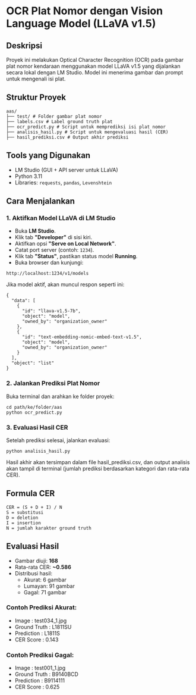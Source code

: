 #  OCR Plat Nomor dengan Vision Language Model (LLaVA v1.5)

##  Deskripsi
Proyek ini melakukan Optical Character Recognition (OCR) pada gambar plat nomor kendaraan menggunakan model LLaVA v1.5 yang dijalankan secara lokal dengan LM Studio. Model ini menerima gambar dan prompt untuk mengenali isi plat.

##  Struktur Proyek
```
aas/
├── test/ # Folder gambar plat nomor
├── labels.csv # Label ground truth plat
├── ocr_predict.py # Script untuk memprediksi isi plat nomor
├── analisis_hasil.py # Script untuk mengevaluasi hasil (CER)
├── hasil_prediksi.csv # Output akhir prediksi
```

##  Tools yang Digunakan
- LM Studio (GUI + API server untuk LLaVA)
- Python 3.11
- Libraries: `requests`, `pandas`, `Levenshtein`

##  Cara Menjalankan

### 1. Aktifkan Model LLaVA di LM Studio

- Buka **LM Studio**.
- Klik tab **"Developer"** di sisi kiri.
- Aktifkan opsi **"Serve on Local Network"**.
- Catat port server (contoh: `1234`).
- Klik tab **"Status"**, pastikan status model **Running**.
- Buka browser dan kunjungi:

```
http://localhost:1234/v1/models
```

Jika model aktif, akan muncul respon seperti ini:
```
{
  "data": [
    {
      "id": "llava-v1.5-7b",
      "object": "model",
      "owned_by": "organization_owner"
    },
    {
      "id": "text-embedding-nomic-embed-text-v1.5",
      "object": "model",
      "owned_by": "organization_owner"
    }
  ],
  "object": "list"
}
````

### 2. Jalankan Prediksi Plat Nomor
Buka terminal dan arahkan ke folder proyek:
```
cd path/ke/folder/aas
python ocr_predict.py
````

### 3. Evaluasi Hasil CER
Setelah prediksi selesai, jalankan evaluasi:
```
python analisis_hasil.py
```
Hasil akhir akan tersimpan dalam file hasil_prediksi.csv, dan output analisis akan tampil di terminal (jumlah prediksi berdasarkan kategori dan rata-rata CER).

##  Formula CER
```
CER = (S + D + I) / N
S = substitusi
D = deletion
I = insertion
N = jumlah karakter ground truth
```

##  Evaluasi Hasil
- Gambar diuji: **168**
- Rata-rata CER: **~0.586**
- Distribusi hasil:
  -  Akurat: 6 gambar
  -  Lumayan: 91 gambar
  -  Gagal: 71 gambar

### Contoh Prediksi Akurat:
- Image         : test034_1.jpg
- Ground Truth  : L1811SU
- Prediction    : L1811S
- CER Score     : 0.143

### Contoh Prediksi Gagal:
- Image         : test001_1.jpg
- Ground Truth  : B9140BCD
- Prediction    : B9114111
- CER Score     : 0.625